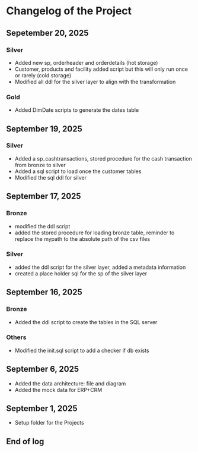 # Changelog of the Project

## Sepetember 20, 2025

### Silver
- Added new sp, orderheader and orderdetails (hot storage)
- Customer, products and facility added script but this will only run once or rarely (cold storage)
- Modified all ddl for the silver layer to align with the transformation

### Gold
- Added DimDate scripts to generate the dates table

## September 19, 2025

### Silver
- Added a sp_cashtransactions, stored procedure for the cash transaction from bronze to silver
- Added a sql script to load once the customer tables
- Modified the sql ddl for silver

## September 17, 2025

### Bronze
- modified the ddl script 
- added the stored procedure for loading bronze table, reminder to replace the mypath to the absolute path of the csv files

### Silver
- added the ddl script for the silver layer, added a metadata information
- created a place holder sql for the sp of the silver layer

## September 16, 2025

### Bronze
- Added the ddl script to create the tables in the SQL server

### Others
- Modified the init.sql script to add a checker if db exists

## September 6, 2025
- Added the data architecture: file and diagram
- Added the mock data for ERP+CRM

## September 1, 2025
- Setup folder for the Projects

## End of log